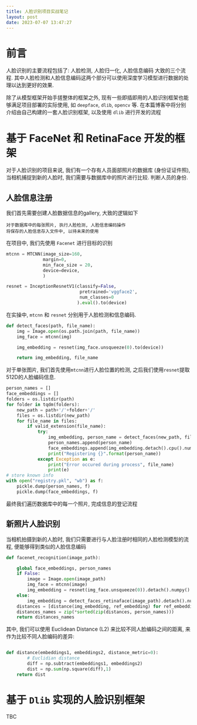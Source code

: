 ```yaml
---
title: 人脸识别项目实战笔记
layout: post
date: 2023-07-07 13:47:27
---
```




# 前言

人脸识别的主要流程包括了: 人脸检测, 人脸归一化, 人脸信息编码 大致的三个流程. 其中人脸检测和人脸信息编码这两个部分可以使用深度学习模型进行数据的处理以达到更好的效果. 

除了从模型框架开始手搓整体的框架之外, 现有一些即插即用的人脸识别框架也能够满足项目部署的实际使用, 如 `deepface`, `dlib`, `opencv` 等. 在本篇博客中将分别介绍由自己构建的一套人脸识别框架, 以及使用 `dlib` 进行开发的流程


# 基于 FaceNet 和 RetinaFace 开发的框架

对于人脸识别的项目来说, 我们有一个存有人员面部照片的数据库 (身份证证件照), 当相机捕捉到新的人脸时, 我们需要与数据库中的照片进行比较. 判断人员的身份. 

## 人脸信息注册

我们首先需要创建人脸数据信息的gallery, 大致的逻辑如下

```
对于数据库中的每张照片, 执行人脸检测, 人脸信息编码操作
将保存的人脸信息存入文件中, 以待未来的使用
```

在项目中, 我们先使用 `Facenet` 进行目标的识别

```python
mtcnn = MTCNN(image_size=160, 
              margin=0, 
              min_face_size = 20, 
              device=device,
              )

resnet = InceptionResnetV1(classify=False,
                            pretrained='vggface2',
                            num_classes=0
                           ).eval().to(device)

```

在实操中, `mtcnn` 和 `resnet` 分别用于人脸检测和信息编码. 

```python
def detect_faces(path, file_name):
    img = Image.open(os.path.join(path, file_name))
    img_face = mtcnn(img)

    img_embedding = resnet(img_face.unsqueeze(0).to(device))

    return img_embedding, file_name

```

对于单张图片, 我们首先使用`mtcnn`进行人脸位置的检测, 之后我们使用`resnet`提取512D的人脸编码信息. 

```python
person_names = []
face_embeddings = []
folders = os.listdir(path)
for folder in tqdm(folders):
    new_path = path+'/'+folder+'/'
    files = os.listdir(new_path)
    for file_name in files:
        if valid_extension(file_name):
            try:
                img_embedding, person_name = detect_faces(new_path, file_name)
                person_names.append(person_name)
                face_embeddings.append(img_embedding.detach().cpu().numpy())
                print("Registering {}".format(person_name))
            except Exception as e:
                print("Error occured during process", file_name)
                print(e)
# store known info
with open("registry.pkl", "wb") as f:
    pickle.dump(person_names, f)
    pickle.dump(face_embeddings, f)
```

最终我们遍历数据库中的每一个照片, 完成信息的登记流程

## 新照片人脸识别

当相机拍摄到新的人脸时, 我们只需要进行与人脸注册时相同的人脸检测模型的流程, 便能够得到类似的人脸信息编码

```python
def facenet_recognition(image_path):

    global face_embeddings, person_names
    if False:
        image = Image.open(image_path)
        img_face = mtcnn(image)
        img_embedding = resnet(img_face.unsqueeze(0)).detach().numpy()
    else:
        img_embedding = detect_faces_retinaface(image_path).detach().numpy()
    distances = [distance(img_embedding, ref_embedding) for ref_embedding in face_embeddings]
    distances_names = zip(*sorted(zip(distances, person_names)))
    return distances_names
```

其中, 我们可以使用 Euclidean Distance (L2) 来比较不同人脸编码之间的距离, 来作为比较不同人脸编码的差异:

```python

def distance(embeddings1, embeddings2, distance_metric=0):
        # Euclidian distance
        diff = np.subtract(embeddings1, embeddings2)
        dist = np.sum(np.square(diff),1)
    return dist

```


# 基于 `Dlib` 实现的人脸识别框架


TBC

